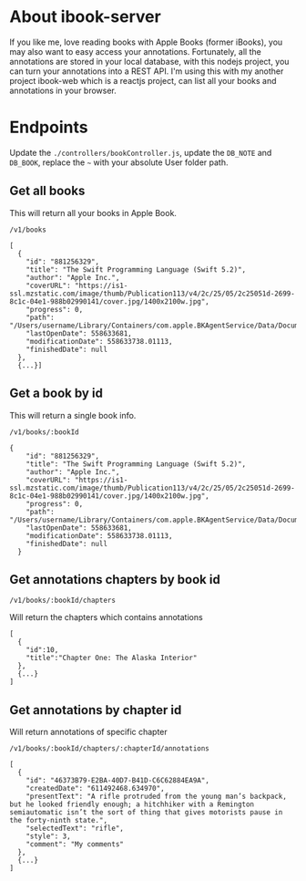 # About ibook-server

If you like me, love reading books with Apple Books (former iBooks), you may also want to easy access your annotations. Fortunately, all the annotations are stored in your local database, with this nodejs project, you can turn your annotations into a REST API. I'm using this with my another project ibook-web which is a reactjs project, can list all your books and annotations in your browser.

# Endpoints

Update the `./controllers/bookController.js`, update the `DB_NOTE` and `DB_BOOK`, replace the `~` with your absolute User folder path.

## Get all books

This will return all your books in Apple Book.

`/v1/books`

```
[
  {
    "id": "881256329",
    "title": "The Swift Programming Language (Swift 5.2)",
    "author": "Apple Inc.",
    "coverURL": "https://is1-ssl.mzstatic.com/image/thumb/Publication113/v4/2c/25/05/2c25051d-2699-8c1c-04e1-988b02990141/cover.jpg/1400x2100w.jpg",
    "progress": 0,
    "path": "/Users/username/Library/Containers/com.apple.BKAgentService/Data/Documents/iBooks/Books/881256329.epub",
    "lastOpenDate": 558633681,
    "modificationDate": 558633738.01113,
    "finishedDate": null
  },
  {...}]
```

## Get a book by id

This will return a single book info.

`/v1/books/:bookId`

```
{
    "id": "881256329",
    "title": "The Swift Programming Language (Swift 5.2)",
    "author": "Apple Inc.",
    "coverURL": "https://is1-ssl.mzstatic.com/image/thumb/Publication113/v4/2c/25/05/2c25051d-2699-8c1c-04e1-988b02990141/cover.jpg/1400x2100w.jpg",
    "progress": 0,
    "path": "/Users/username/Library/Containers/com.apple.BKAgentService/Data/Documents/iBooks/Books/881256329.epub",
    "lastOpenDate": 558633681,
    "modificationDate": 558633738.01113,
    "finishedDate": null
  }
```

## Get annotations chapters by book id

`/v1/books/:bookId/chapters`

Will return the chapters which contains annotations

```
[
  {
    "id":10,
    "title":"Chapter One: The Alaska Interior"
  },
  {...}
]
```

## Get annotations by chapter id

Will return annotations of specific chapter

`/v1/books/:bookId/chapters/:chapterId/annotations`

```
[
  {
    "id": "46373B79-E2BA-40D7-B41D-C6C62884EA9A",
    "createdDate": "611492468.634970",
    "presentText": "A rifle protruded from the young man’s backpack, but he looked friendly enough; a hitchhiker with a Remington semiautomatic isn’t the sort of thing that gives motorists pause in the forty-ninth state.",
    "selectedText": "rifle",
    "style": 3,
    "comment": "My comments"
  },
  {...}
]
```